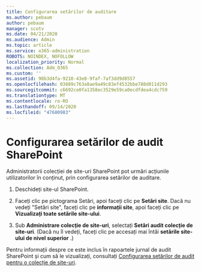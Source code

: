```yaml
---
title: Configurarea setărilor de auditare
ms.author: pebaum
author: pebaum
manager: scotv
ms.date: 04/21/2020
ms.audience: Admin
ms.topic: article
ms.service: o365-administration
ROBOTS: NOINDEX, NOFOLLOW
localization_priority: Normal
ms.collection: Adm_O365
ms.custom: ''
ms.assetid: 98b3d4fa-9210-43e8-9faf-7af3dd9d8557
ms.openlocfilehash: 03889c763a8ae9a49c83ef4532bbe788d011d293
ms.sourcegitcommit: c6692ce0fa1358ec3529e59ca0ecdfdea4cdc759
ms.translationtype: MT
ms.contentlocale: ro-RO
ms.lasthandoff: 09/14/2020
ms.locfileid: "47680983"
---
```

# <a name="configure-sharepoint-audit-settings"></a>Configurarea setărilor de audit SharePoint

Administratorii colecției de site-uri SharePoint pot urmări acțiunile utilizatorilor în conținut, prin configurarea setărilor de auditare.
  
1. Deschideți site-ul SharePoint.
    
2. Faceți clic pe pictograma Setări, apoi faceți clic pe **Setări site**. Dacă nu vedeți "Setări site", faceți clic pe **informații site**, apoi faceți clic pe **Vizualizați toate setările site-ului**.
    
3. Sub **Administrare colecție de site-uri**, selectați **Setări audit colecție de site-uri**. (Dacă nu îl vedeți, faceți clic pe accesați mai întâi **setările site-ului de nivel superior** .) 
    
Pentru informații despre ce este inclus în rapoartele jurnal de audit SharePoint și cum să le vizualizați, consultați [Configurarea setărilor de audit pentru o colecție de site-uri](https://go.microsoft.com/fwlink/?linkid=404050).
  

